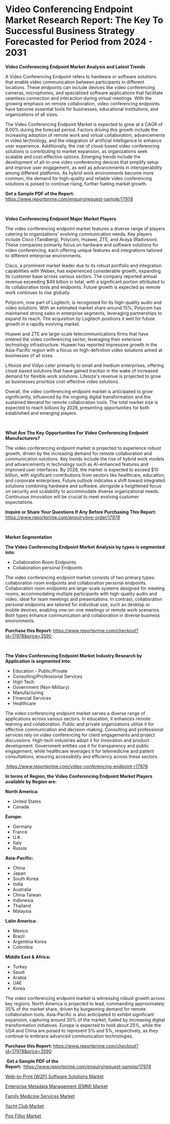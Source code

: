 <p><h1>Video Conferencing Endpoint Market Research Report: The Key To Successful Business Strategy Forecasted for Period from 2024 - 2031</h1></p><p><strong>Video Conferencing Endpoint Market Analysis and Latest Trends</strong></p>
<p><p>A Video Conferencing Endpoint refers to hardware or software solutions that enable video communication between participants in different locations. These endpoints can include devices like video conferencing cameras, microphones, and specialized software applications that facilitate seamless connection and interaction during virtual meetings. With the growing emphasis on remote collaboration, video conferencing endpoints have become essential tools for businesses, educational institutions, and organizations of all sizes.</p><p>The Video Conferencing Endpoint Market is expected to grow at a CAGR of 8.00% during the forecast period. Factors driving this growth include the increasing adoption of remote work and virtual collaboration, advancements in video technology, and the integration of artificial intelligence to enhance user experience. Additionally, the rise of cloud-based video conferencing solutions is contributing to market expansion, as organizations seek scalable and cost-effective options. Emerging trends include the development of all-in-one video conferencing devices that simplify setup and improve user engagement, as well as advancements in interoperability among different platforms. As hybrid work environments become more common, the demand for high-quality and reliable video conferencing solutions is poised to continue rising, further fueling market growth.</p></p>
<p><strong>Get a Sample PDF of the Report:&nbsp;</strong> <a href="https://www.reportprime.com/enquiry/request-sample/17978?utm_campaign=1138&utm_medium=2&utm_source=Github&utm_content=ia&utm_term=27112024&utm_id=video-conferencing-endpoint">https://www.reportprime.com/enquiry/request-sample/17978</a></p>
<p>&nbsp;</p>
<p><strong>Video Conferencing Endpoint Major Market Players</strong></p>
<p><p>The video conferencing endpoint market features a diverse range of players catering to organizations' evolving communication needs. Key players include Cisco (Tandberg), Polycom, Huawei, ZTE, and Avaya (Radvision). These companies primarily focus on hardware and software solutions for video conferencing, each offering unique features and integrations tailored to different enterprise environments.</p><p>Cisco, a prominent market leader due to its robust portfolio and integration capabilities with Webex, has experienced considerable growth, expanding its customer base across various sectors. The company reported annual revenue exceeding $49 billion in total, with a significant portion attributed to its collaboration tools and endpoints. Future growth is expected as remote work continues to rise globally.</p><p>Polycom, now part of Logitech, is recognized for its high-quality audio and video solutions. With an estimated market share around 15%, Polycom has maintained strong sales in enterprise segments, leveraging partnerships to expand its reach. The acquisition by Logitech positions it well for future growth in a rapidly evolving market.</p><p>Huawei and ZTE are large-scale telecommunications firms that have entered the video conferencing sector, leveraging their extensive technology infrastructure. Huawei has reported impressive growth in the Asia-Pacific region with a focus on high-definition video solutions aimed at businesses of all sizes.</p><p>Lifesize and Vidyo cater primarily to small and medium enterprises, offering cloud-based solutions that have gained traction in the wake of increased demand for flexible work solutions. Lifesize's revenue is projected to grow as businesses prioritize cost-effective video solutions.</p><p>Overall, the video conferencing endpoint market is anticipated to grow significantly, influenced by the ongoing digital transformation and the sustained demand for remote collaboration tools. The total market size is expected to reach billions by 2026, presenting opportunities for both established and emerging players.</p></p>
<p>&nbsp;</p>
<p><strong>What Are The Key Opportunities For Video Conferencing Endpoint Manufacturers?</strong></p>
<p><p>The video conferencing endpoint market is projected to experience robust growth, driven by the increasing demand for remote collaboration and communication solutions. Key trends include the rise of hybrid work models and advancements in technology such as AI-enhanced features and improved user interfaces. By 2028, the market is expected to exceed $10 billion, with significant contributions from sectors like healthcare, education, and corporate enterprises. Future outlook indicates a shift toward integrated solutions combining hardware and software, alongside a heightened focus on security and scalability to accommodate diverse organizational needs. Continuous innovation will be crucial to meet evolving customer expectations.</p></p>
<p><strong>Inquire or Share Your Questions If Any Before Purchasing This Report:</strong> <a href="https://www.reportprime.com/enquiry/pre-order/17978?utm_campaign=1138&utm_medium=2&utm_source=Github&utm_content=ia&utm_term=27112024&utm_id=video-conferencing-endpoint">https://www.reportprime.com/enquiry/pre-order/17978</a></p>
<p>&nbsp;</p>
<p><strong>Market Segmentation</strong></p>
<p><strong>The Video Conferencing Endpoint Market Analysis by types is segmented into:</strong></p>
<p><ul><li>Collaboration Room Endpoints</li><li>Collaboration personal Endpoints</li></ul></p>
<p><p>The video conferencing endpoint market consists of two primary types: collaboration room endpoints and collaboration personal endpoints. Collaboration room endpoints are large-scale systems designed for meeting rooms, accommodating multiple participants with high-quality audio and video, ideal for team meetings and presentations. In contrast, collaboration personal endpoints are tailored for individual use, such as desktop or mobile devices, enabling one-on-one meetings or remote work scenarios. Both types enhance communication and collaboration in diverse business environments.</p></p>
<p><strong>Purchase this Report:&nbsp;</strong><a href="https://www.reportprime.com/checkout?id=17978&price=3590&utm_campaign=1138&utm_medium=2&utm_source=Github&utm_content=ia&utm_term=27112024&utm_id=video-conferencing-endpoint">https://www.reportprime.com/checkout?id=17978&price=3590</a></p>
<p>&nbsp;</p>
<p><strong>The Video Conferencing Endpoint Market Industry Research by Application is segmented into:</strong></p>
<p><ul><li>Education - Public/Private</li><li>Consulting/Professional Services</li><li>High Tech</li><li>Government (Non-Military)</li><li>Manufacturing</li><li>Financial Services</li><li>Healthcare</li></ul></p>
<p><p>The video conferencing endpoint market serves a diverse range of applications across various sectors. In education, it enhances remote learning and collaboration. Public and private organizations utilize it for effective communication and decision-making. Consulting and professional services rely on video conferencing for client engagements and project discussions. High-tech industries adopt it for innovation and product development. Government entities use it for transparency and public engagement, while healthcare leverages it for telemedicine and patient consultations, ensuring accessibility and efficiency across these sectors.</p></p>
<p><a href="https://www.reportprime.com/video-conferencing-endpoint-r17978?utm_campaign=1138&utm_medium=2&utm_source=Github&utm_content=ia&utm_term=27112024&utm_id=video-conferencing-endpoint">&nbsp;https://www.reportprime.com/video-conferencing-endpoint-r17978</a></p>
<p><strong>In terms of Region, the Video Conferencing Endpoint Market Players available by Region are:</strong></p>
<p>
    <p> <strong> North America: </strong>
        <ul>
            <li>United States</li>
            <li>Canada</li>
        </ul>
        </p> 
    <p> <strong> Europe: </strong>
        <ul>
            <li>Germany</li>
            <li>France</li>
            <li>U.K.</li>
            <li>Italy</li>
            <li>Russia</li>
        </ul>
        </p> 
    <p> <strong> Asia-Pacific: </strong>
        <ul>
            <li>China</li>
            <li>Japan</li>
            <li>South Korea</li>
            <li>India</li>
            <li>Australia</li>
            <li>China Taiwan</li>
            <li>Indonesia</li>
            <li>Thailand</li>
            <li>Malaysia</li>
        </ul>
        </p> 
    <p> <strong> Latin America: </strong>
        <ul>
            <li>Mexico</li>
            <li>Brazil</li>
            <li>Argentina Korea</li>
            <li>Colombia</li>
        </ul>
        </p> 
    <p> <strong> Middle East & Africa: </strong>
        <ul>
            <li>Turkey</li>
            <li>Saudi</li>
            <li>Arabia</li>
            <li>UAE</li>
            <li>Korea</li>
        </ul>
    </p>
    </p>
<p><p>The video conferencing endpoint market is witnessing robust growth across key regions. North America is projected to lead, commanding approximately 35% of the market share, driven by burgeoning demand for remote collaboration tools. Asia-Pacific is also anticipated to exhibit significant expansion, capturing around 30% of the market, fueled by increasing digital transformation initiatives. Europe is expected to hold about 25%, while the USA and China are poised to represent 5% and 5%, respectively, as they continue to embrace advanced communication technologies.</p></p>
<p><strong>Purchase this Report: </strong><a href="https://www.reportprime.com/checkout?id=17978&price=3590&utm_campaign=1138&utm_medium=2&utm_source=Github&utm_content=ia&utm_term=27112024&utm_id=video-conferencing-endpoint">https://www.reportprime.com/checkout?id=17978&price=3590</a></p>
<p>&nbsp;<strong>Get a Sample PDF of the Report:&nbsp;&nbsp;</strong><a href="https://www.reportprime.com/enquiry/request-sample/17978?utm_campaign=1138&utm_medium=2&utm_source=Github&utm_content=ia&utm_term=27112024&utm_id=video-conferencing-endpoint">https://www.reportprime.com/enquiry/request-sample/17978</a></p>
<p><strong></strong></p>
<p><p><a href="https://issuu.com/reportprime-2/docs/web-to-print-w2p-software-solutions_59558dd7e7a0a2?utm_campaign=1138&utm_medium=2&utm_source=Github&utm_content=ia&utm_term=27112024&utm_id=video-conferencing-endpoint">Web-to-Print (W2P) Software Solutions Market</a></p><p><a href="https://issuu.com/reportprime-2/docs/enterprise-metadata-management-emm-_006a951cf5fb63?utm_campaign=1138&utm_medium=2&utm_source=Github&utm_content=ia&utm_term=27112024&utm_id=video-conferencing-endpoint">Enterprise Metadata Management (EMM) Market</a></p><p><a href="https://www.linkedin.com/pulse/family-medicine-services-market-evolution-key-trends-regional-ooe8f?utm_campaign=1138&utm_medium=2&utm_source=Github&utm_content=ia&utm_term=27112024&utm_id=video-conferencing-endpoint">Family Medicine Services Market</a></p><p><a href="https://www.linkedin.com/pulse/future-yacht-club-market-key-growth-drivers-forecasted-cagr-x62vf?utm_campaign=1138&utm_medium=2&utm_source=Github&utm_content=ia&utm_term=27112024&utm_id=video-conferencing-endpoint">Yacht Club Market</a></p><p><a href="https://www.linkedin.com/pulse/evaluating-pop-filter-market-trends-growth-opportunities-region-xpdyc?utm_campaign=1138&utm_medium=2&utm_source=Github&utm_content=ia&utm_term=27112024&utm_id=video-conferencing-endpoint">Pop Filter Market</a></p></p>